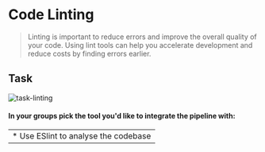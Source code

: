# Code Linting
> Linting is important to reduce errors and improve the overall quality of your code. Using lint tools can help you accelerate development and reduce costs by finding errors earlier.

## Task

![task-linting](./images/task-code-linting.png)

#### In your groups pick the tool you'd like to integrate the pipeline with:

| |
|---------------------------------------------------|
| * Use ESlint to analyse the codebase | * Use maven check-style to analyse the code |

